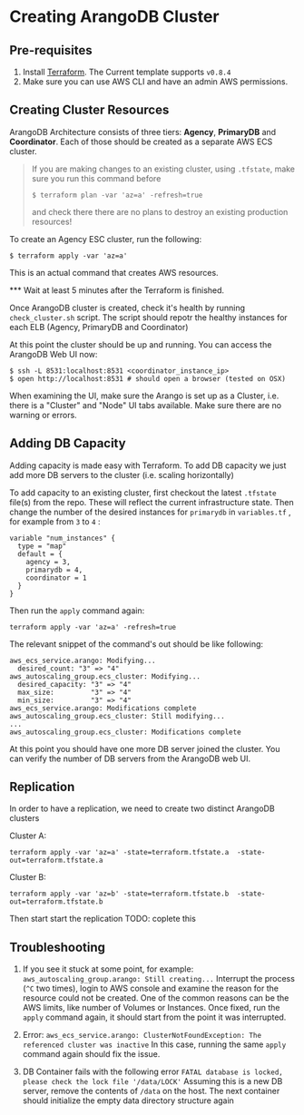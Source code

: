 Creating ArangoDB Cluster
==========


Pre-requisites
-------------

1. Install [Terraform](https://www.terraform.io/intro/getting-started/install.html). The Current template supports `v0.8.4`
2. Make sure you can use AWS CLI and have an admin AWS permissions.


Creating Cluster Resources
-------------

ArangoDB Architecture consists of three tiers: **Agency**,  **PrimaryDB** and **Coordinator**. Each of those should be created as a separate AWS ECS cluster.

> If you are making changes to an existing cluster, using `.tfstate`, make sure you run this command before
>
> ```
> $ terraform plan -var 'az=a' -refresh=true
> ```
> and check there there are no plans to destroy an existing production resources!

To create an Agency ESC cluster, run the following:

```
$ terraform apply -var 'az=a'
```

This is an actual command that creates AWS resources.

*** Wait at least 5 minutes after the Terraform is finished.

Once ArangoDB cluster is created, check it's health by running `check_cluster.sh` script. The script should repotr the healthy instances for each ELB (Agency, PrimaryDB and Coordinator)

At this point the cluster should be up and running.
You can access the ArangoDB Web UI now:
```
$ ssh -L 8531:localhost:8531 <coordinator_instance_ip>
$ open http://localhost:8531 # should open a browser (tested on OSX)
```

When examining the UI, make sure the Arango is set up as a Cluster, i.e. there is a "Cluster" and "Node" UI tabs available.
Make sure there are no warning or errors.


Adding DB Capacity
-------------

Adding capacity is made easy with Terraform.
To add DB capacity we just add more DB servers to the cluster (i.e. scaling horizontally)

To add capacity to an existing cluster, first checkout the latest `.tfstate` file(s) from the repo.  These will reflect the current infrastructure state.
Then change the number of the desired instances for `primarydb` in `variables.tf` , for example from `3` to `4` :
```
variable "num_instances" {
  type = "map"
  default = {
    agency = 3,
    primarydb = 4,
    coordinator = 1
  }
}
```

Then run the `apply` command again:

```
terraform apply -var 'az=a' -refresh=true
```

The relevant snippet of the command's out should be like following:
```
aws_ecs_service.arango: Modifying...
  desired_count: "3" => "4"
aws_autoscaling_group.ecs_cluster: Modifying...
  desired_capacity: "3" => "4"
  max_size:         "3" => "4"
  min_size:         "3" => "4"
aws_ecs_service.arango: Modifications complete
aws_autoscaling_group.ecs_cluster: Still modifying...
...
aws_autoscaling_group.ecs_cluster: Modifications complete
```

At this point you should have one more DB server joined the cluster.
You can verify the number of DB servers from the ArangoDB web UI.


Replication
-----------

In order to have a replication, we need to create two distinct ArangoDB clusters

Cluster A:

```
terraform apply -var 'az=a' -state=terraform.tfstate.a  -state-out=terraform.tfstate.a
```

Cluster B:

```
terraform apply -var 'az=b' -state=terraform.tfstate.b  -state-out=terraform.tfstate.b
```

Then start start the replication
TODO: coplete this


Troubleshooting
-------------

1. If you see it stuck at some point, for example:
 ```aws_autoscaling_group.arango: Still creating...```
Interrupt the process (`^C` two times), login to AWS console and examine the reason for the resource could not be created. One of the common reasons can be the AWS limits, like number of Volumes or Instances.
Once fixed, run the `apply` command again, it should start from the point it was interrupted.

2. Error: `aws_ecs_service.arango: ClusterNotFoundException: The referenced cluster was inactive`
In this case, running the same `apply` command again should fix the
issue.

3. DB Container fails with the following error `FATAL database is locked, please check the lock file '/data/LOCK'`
Assuming this is a new DB server, remove the contents of `/data` on the host. The next container should initialize the empty data directory structure again
